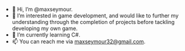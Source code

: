 - 👋 Hi, I’m @maxseymour.
- 👀 I’m interested in game development, and would like to further my understanding through the completion of projects before tackling developing my own game.
- 🌱 I’m currently learning C#.
- 📫 You can reach me via maxseymour32@gmail.com.

<!---
maxseymour/maxseymour is a ✨ special ✨ repository because its `README.md` (this file) appears on your GitHub profile.
You can click the Preview link to take a look at your changes.
--->
